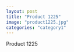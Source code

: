 ```yaml
---
layout: post
title: "Product 1225"
image: "product1225.jpg"
categories: "category1"
---
```

Product 1225
